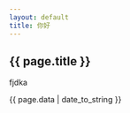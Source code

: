 ```yaml
---
layout: default
title: 你好
---
```

<h2>{{ page.title }}</h2>
<p>fjdka</p>
<p>{{ page.data | date_to_string }}</p>